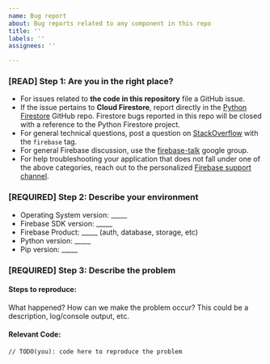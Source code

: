 ```yaml
---
name: Bug report
about: Bug reports related to any component in this repo
title: ''
labels: ''
assignees: ''

---
```


### [READ] Step 1: Are you in the right place?

  * For issues related to __the code in this repository__ file a GitHub issue.
  * If the issue pertains to __Cloud Firestore__, report directly in the
    [Python Firestore](https://github.com/googleapis/python-firestore) GitHub repo. Firestore
    bugs reported in this repo will be closed with a reference to the Python Firestore
    project.
  * For general technical questions, post a question on [StackOverflow](http://stackoverflow.com/)
    with the `firebase` tag.
  * For general Firebase discussion, use the [firebase-talk](https://groups.google.com/forum/#!forum/firebase-talk)
    google group.
  * For help troubleshooting your application that does not fall under one
    of the above categories, reach out to the personalized
    [Firebase support channel](https://firebase.google.com/support/).

### [REQUIRED] Step 2: Describe your environment

  * Operating System version: _____
  * Firebase SDK version: _____
  * Firebase Product: _____ (auth, database, storage, etc)
  * Python version: _____
  * Pip version: _____

### [REQUIRED] Step 3: Describe the problem

#### Steps to reproduce:

What happened? How can we make the problem occur?
This could be a description, log/console output, etc.

#### Relevant Code:

```
// TODO(you): code here to reproduce the problem
```
